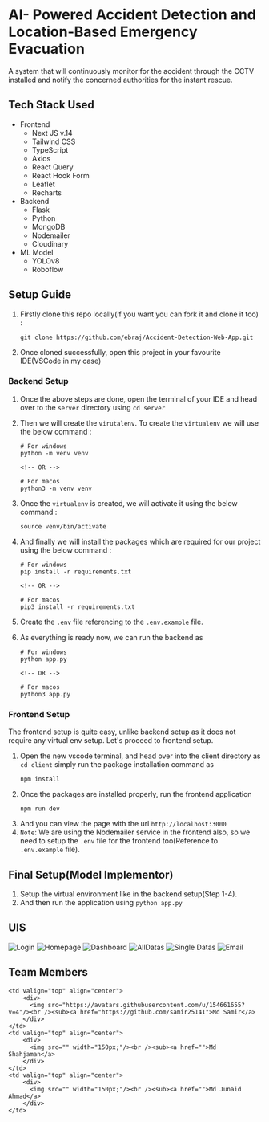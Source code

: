 # AI- Powered Accident Detection and Location-Based Emergency Evacuation

A system that will continuously monitor for the accident through the CCTV installed and notify the concerned authorities for the instant rescue.

## Tech Stack Used

- Frontend
  - Next JS v.14
  - Tailwind CSS
  - TypeScript
  - Axios
  - React Query
  - React Hook Form
  - Leaflet
  - Recharts
- Backend
  - Flask
  - Python
  - MongoDB
  - Nodemailer
  - Cloudinary
- ML Model
  - YOLOv8
  - Roboflow

## Setup Guide

1. Firstly clone this repo locally(if you want you can fork it and clone it too) :
   ```
   git clone https://github.com/ebraj/Accident-Detection-Web-App.git
   ```
2. Once cloned successfully, open this project in your favourite IDE(VSCode in my case)

### Backend Setup

1. Once the above steps are done, open the terminal of your IDE and head over to the `server` directory using `cd server`
2. Then we will create the `virutalenv`. To create the `virtualenv` we will use the below command :

   ```
   # For windows
   python -m venv venv

   <!-- OR -->

   # For macos
   python3 -m venv venv
   ```

3. Once the `virtualenv` is created, we will activate it using the below command :
   ```
   source venv/bin/activate
   ```
4. And finally we will install the packages which are required for our project using the below command :

   ```
   # For windows
   pip install -r requirements.txt

   <!-- OR -->

   # For macos
   pip3 install -r requirements.txt
   ```

5. Create the `.env` file referencing to the `.env.example` file.
6. As everything is ready now, we can run the backend as

   ```
   # For windows
   python app.py

   <!-- OR -->

   # For macos
   python3 app.py

   ```

### Frontend Setup

The frontend setup is quite easy, unlike backend setup as it does not require any virtual env setup. Let's proceed to frontend setup.

1. Open the new vscode terminal, and head over into the client directory as `cd client` simply run the package installation command as
   ```
   npm install
   ```
2. Once the packages are installed properly, run the frontend application
   ```
   npm run dev
   ```
3. And you can view the page with the url `http://localhost:3000`
4. `Note`: We are using the Nodemailer service in the frontend also, so we need to setup the `.env` file for the frontend too(Reference to `.env.example` file).

## Final Setup(Model Implementor)

1. Setup the virtual environment like in the backend setup(Step 1-4).
2. And then run the application using `python app.py`



## UIS

![Login](./uis/login.png)
![Homepage](./uis/homepage.png)
![Dashboard](./uis/dashboard.png)
![AllDatas](./uis/accident-datas.png)
![Single Datas](./uis/single-accident.png)
![Email](./uis/email.png)

## Team Members

<table>
  <tr>
    
    <td valign="top" align="center">
        <div>
          <img src="https://avatars.githubusercontent.com/u/154661655?v=4"/><br /><sub><a href="https://github.com/samir25141">Md Samir</a>
        </div>
    </td>
    <td valign="top" align="center">
        <div>
          <img src="" width="150px;"/><br /><sub><a href="">Md Shahjaman</a>
        </div>
    </td>
    <td valign="top" align="center">
        <div>
          <img src="" width="150px;"/><br /><sub><a href="">Md Junaid Ahmad</a>
        </div>
    </td>
</table>
